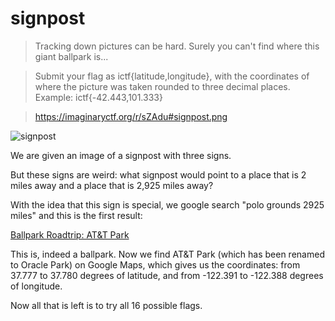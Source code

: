 # signpost
> Tracking down pictures can be hard. Surely you can't find where this giant ballpark is...

> Submit your flag as ictf{latitude,longitude}, with the coordinates of where the picture was taken rounded to three decimal places. Example: ictf{-42.443,101.333}

> https://imaginaryctf.org/r/sZAdu#signpost.png

![signpost](https://imaginaryctf.org/r/sZAdu#signpost.png)

We are given an image of a signpost with three signs.

But these signs are weird: what signpost would point to a place that is 2 miles away and a place that is 2,925 miles away?

With the idea that this sign is special, we google search "polo grounds 2925 miles" and this is the first result:

[Ballpark Roadtrip: AT&T Park](https://www.cbsnews.com/news/ballpark-roadtrip-att-park/)

This is, indeed a ballpark. Now we find AT&T Park (which has been renamed to Oracle Park) on Google Maps, which gives us the coordinates: from 37.777 to 37.780 degrees of latitude, and from -122.391 to -122.388 degrees of longitude.

Now all that is left is to try all 16 possible flags.